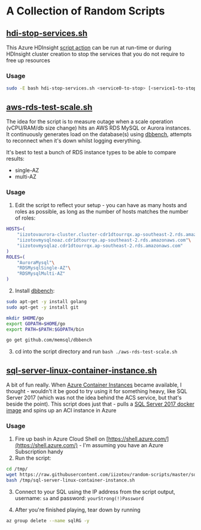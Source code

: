 # A Collection of Random Scripts

## [hdi-stop-services.sh](../master/hdi-stop-services.sh)
This Azure HDInsight [script action](https://docs.microsoft.com/en-us/azure/hdinsight/hdinsight-hadoop-customize-cluster-linux#use-a-script-action-during-cluster-creation) can be run at run-time or during HDInsight cluster creation to stop the services that you do not require to free up resources

### Usage
```bash
sudo -E bash hdi-stop-services.sh <service0-to-stop> [<service1-to-stop>] [<service2-to-stop>] ... [<serviceN-to-stop>]
```   

## [aws-rds-test-scale.sh](../master/aws-rds-test-scale.sh)
The idea for the script is to measure outage when a scale operation (vCPU/RAM/db size change) hits an AWS RDS MySQL or Aurora instances. It continuously generates load on the database(s)  using [dbbench](https://github.com/memsql/dbbench), attempts to reconnect when it's down whilst logging everything. 

It's best to test a bunch of RDS instance types to be able to compare results:
* single-AZ
* multi-AZ

### Usage

1. Edit the script to reflect your setup - you can have as many hosts and roles as possible, as long as the number of hosts matches the number of roles:
```bash
HOSTS=(
    "iizotovaurora-cluster.cluster-cdr1dtourrqx.ap-southeast-2.rds.amazonaws.com"\
    "iizotovmysqlnoaz.cdr1dtourrqx.ap-southeast-2.rds.amazonaws.com"\
    "iizotovmysqlaz.cdr1dtourrqx.ap-southeast-2.rds.amazonaws.com"
)
ROLES=(
    "AuroraMysql"\
    "RDSMysqlSingle-AZ"\
    "RDSMysqlMulti-AZ"
)
```

2. Install [dbbench](https://github.com/memsql/dbbench):
```bash
sudo apt-get -y install golang
sudo apt-get -y install git

mkdir $HOME/go
export GOPATH=$HOME/go
export PATH=$PATH:$GOPATH/bin

go get github.com/memsql/dbbench
```

3. cd into the script directory and run ```bash ./aws-rds-test-scale.sh```

## [sql-server-linux-container-instance.sh](../master/sql-server-linux-container-instance.sh)
A bit of fun really. When [Azure Container Instances](https://azure.microsoft.com/en-gb/services/container-instances/) became available, I thought - wouldn't it be good to try using it for something heavy, like SQL Server 2017 (which was not the idea behind the ACS service, but that's beside the point). This script does just that - pulls a [SQL Server 2017 docker image](https://hub.docker.com/r/microsoft/mssql-server-linux/) and spins up an ACI instance in Azure

### Usage
1. Fire up bash in Azure Cloud Shell on [https://shell.azure.com/](https://shell.azure.com/) - I'm assuming you have an Azure Subscription handy
2. Run the script:
```bash
cd /tmp/
wget https://raw.githubusercontent.com/iizotov/random-scripts/master/sql-server-linux-container-instance.sh
bash /tmp/sql-server-linux-container-instance.sh
```
3. Connect to your SQL using the IP address from the script output, username: ```sa``` and password: ```yourStrong(!)Password```

4. After you're finished playing, tear down by running
```bash
az group delete --name sqlRG -y
```
